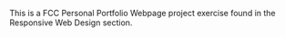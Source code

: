 This is a FCC Personal Portfolio Webpage project exercise found in the Responsive Web Design section. 